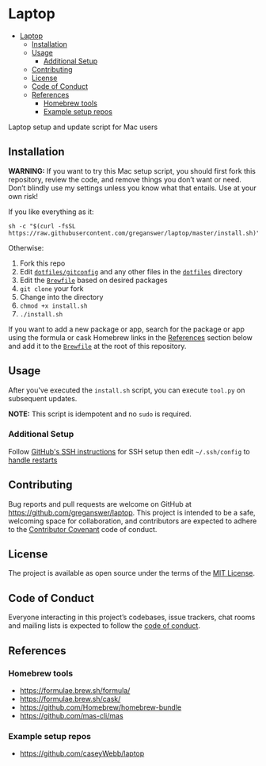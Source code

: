 # Laptop

- [Laptop](#laptop)
  - [Installation](#installation)
  - [Usage](#usage)
    - [Additional Setup](#additional-setup)
  - [Contributing](#contributing)
  - [License](#license)
  - [Code of Conduct](#code-of-conduct)
  - [References](#references)
    - [Homebrew tools](#homebrew-tools)
    - [Example setup repos](#example-setup-repos)

Laptop setup and update script for Mac users

## Installation

**WARNING:** If you want to try this Mac setup script, you should first fork this repository, review the code, and remove things you don’t want or need. Don’t blindly use my settings unless you know what that entails. Use at your own risk!

If you like everything as it:

    sh -c "$(curl -fsSL https://raw.githubusercontent.com/greganswer/laptop/master/install.sh)"

Otherwise:

1. Fork this repo
2. Edit [`dotfiles/gitconfig`](./dotfiles/gitconfig) and any other files in the [`dotfiles`](./dotfiles) directory
3. Edit the [`Brewfile`](./Brewfile) based on desired packages
4. `git clone` your fork
5. Change into the directory
6. `chmod +x install.sh`
7. `./install.sh`

If you want to add a new package or app, search for the package or app using the
formula or cask Homebrew links in the [References](#references) section below
and add it to the [`Brewfile`](./Brewfile) at the root of this repository.

## Usage

After you've executed the `install.sh` script, you can execute `tool.py` on subsequent updates.

**NOTE:** This script is idempotent and no `sudo` is required.

### Additional Setup

Follow [GitHub's SSH instructions](https://help.github.com/en/articles/connecting-to-github-with-ssh)
for SSH setup then edit `~/.ssh/config` to [handle restarts](https://stackoverflow.com/a/41145954)

## Contributing

Bug reports and pull requests are welcome on GitHub at https://github.com/greganswer/laptop.
This project is intended to be a safe, welcoming space for collaboration, and
contributors are expected to adhere to the [Contributor Covenant](http://contributor-covenant.org)
code of conduct.

## License

The project is available as open source under the terms of the
[MIT License](https://opensource.org/licenses/MIT).

## Code of Conduct

Everyone interacting in this project’s codebases, issue trackers, chat rooms and mailing lists is expected to follow the [code of conduct](/CODE_OF_CONDUCT.md).

## References

### Homebrew tools

- https://formulae.brew.sh/formula/
- https://formulae.brew.sh/cask/
- https://github.com/Homebrew/homebrew-bundle
- https://github.com/mas-cli/mas

### Example setup repos

- https://github.com/caseyWebb/laptop

